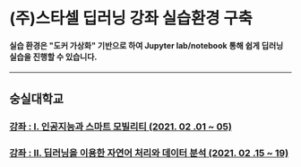 #
# (주)스타셀 딥러닝 강좌 실습환경 구축
#### 실습 환경은 "도커 가상화" 기반으로 하여 Jupyter lab/notebook 통해 쉽게 딥러닝 실습을 진행할 수 있습니다.
* * *



## 숭실대학교

 
### [강좌 : I. 인공지능과 스마트 모빌리티 (2021. 02 .01 ~ 05)](SSU/1st.md)

### [강좌 : II. 딥러닝을 이용한 자연어 처리와 데이터 분석 (2021. 02 .15 ~ 19)](SSU/2st.md)
#
 
